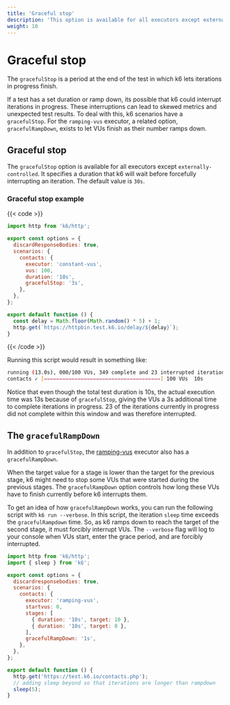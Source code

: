 ```yaml
---
title: 'Graceful stop'
description: 'This option is available for all executors except externally-controlled and allows the user to specify a duration to wait before forcefully interrupting them.'
weight: 10
---
```


# Graceful stop

The `gracefulStop` is a period at the end of the test in which k6 lets iterations in progress finish.

If a test has a set duration or ramp down, its possible that k6 could interrupt iterations in progress.
These interruptions can lead to skewed metrics and unexpected test results.
To deal with this, k6 scenarios have a `gracefulStop`.
For the `ramping-vus` executor, a related option, `gracefulRampDown`, exists to let VUs finish as their number ramps down.

## Graceful stop

The `gracefulStop` option is available for all executors except `externally-controlled`.
It specifies a duration that k6 will wait before forcefully interrupting an iteration.
The default value is `30s`.

### Graceful stop example

{{< code >}}

```javascript
import http from 'k6/http';

export const options = {
  discardResponseBodies: true,
  scenarios: {
    contacts: {
      executor: 'constant-vus',
      vus: 100,
      duration: '10s',
      gracefulStop: '3s',
    },
  },
};

export default function () {
  const delay = Math.floor(Math.random() * 5) + 1;
  http.get(`https://httpbin.test.k6.io/delay/${delay}`);
}
```

{{< /code >}}

Running this script would result in something like:

```bash
running (13.0s), 000/100 VUs, 349 complete and 23 interrupted iterations
contacts ✓ [======================================] 100 VUs  10s
```

Notice that even though the total test duration is 10s, the actual execution time was 13s
because of `gracefulStop`, giving the VUs a 3s additional time to complete iterations in progress. 23
of the iterations currently in progress did not complete within this window and was therefore interrupted.

## The `gracefulRampDown`

In addition to `gracefulStop`, the [ramping-vus](https://grafana.com/docs/k6/<K6_VERSION>/using-k6/scenarios/executors/ramping-vus) executor also has a `gracefulRampDown`.

When the target value for a stage is lower than the target for the previous stage, k6 might need to stop some VUs that were started during the previous stages.
The `gracefulRampDown` option controls how long these VUs have to finish currently before k6 interrupts them.

To get an idea of how `gracefulRampDown` works, you can run the following script with
`k6 run --verbose`.
In this script, the iteration `sleep` time exceeds the `gracefulRampdown` time.
So, as k6 ramps down to reach the target of the second stage, it must forcibly interrupt VUs.
The `--verbose` flag will log to your console when VUs start, enter the grace period, and are forcibly interrupted.

```javascript
import http from 'k6/http';
import { sleep } from 'k6';

export const options = {
  discardresponsebodies: true,
  scenarios: {
    contacts: {
      executor: 'ramping-vus',
      startvus: 0,
      stages: [
        { duration: '10s', target: 10 },
        { duration: '10s', target: 0 },
      ],
      gracefulRampDown: '1s',
    },
  },
};

export default function () {
  http.get('https://test.k6.io/contacts.php');
  // adding sleep beyond so that iterations are longer than rampdown
  sleep(5);
}
```
